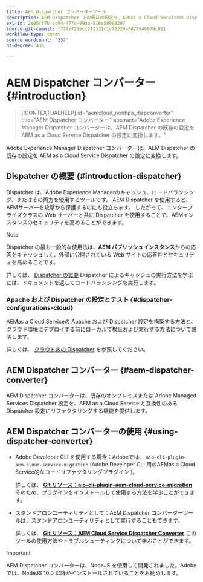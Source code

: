 ```yaml
---
title: AEM Dispatcher コンバーターツール
description: AEM Dispatcher 上の既存の設定を、AEMas a Cloud Serviceの Dispatcher 上の設定に変換する方法について説明します。
exl-id: 2e95ff7b-cc94-477d-99ab-816a58998287
source-git-commit: f7ffe727ecc7f1331c1c72229a5d7f940070c011
workflow-type: tm+mt
source-wordcount: '352'
ht-degree: 43%

---
```


# AEM Dispatcher コンバーター {#introduction}

>[!CONTEXTUALHELP]
>id="aemcloud_nonbpa_dispconverter"
>title="AEM Dispatcher コンバーター"
>abstract="Adobe Experience Manager Dispatcher コンバーターは、AEM Dispatcher の既存の設定を AEM as a Cloud Service Dispatcher の設定に変換します。"

Adobe Experience Manager Dispatcher コンバーターは、AEM Dispatcher の既存の設定を AEM as a Cloud Service Dispatcher の設定に変換します。

## Dispatcher の概要 {#introduction-dispatcher}

Dispatcher は、Adobe Experience Managerのキャッシュ、ロードバランシング、またはその両方を使用するツールです。 AEM Dispatcher を使用すると、AEMサーバーを攻撃から保護するのにも役立ちます。 したがって、エンタープライズクラスの Web サーバーと共に Dispatcher を使用することで、AEMインスタンスのセキュリティを高めることができます。

>[!NOTE]
>Dispatcher の最も一般的な使用法は、**AEM パブリッシュインスタンス**&#x200B;からの応答をキャッシュして、外部に公開されている Web サイトの応答性とセキュリティを高めることです。

詳しくは、 [Dispatcher の概要](https://experienceleague.adobe.com/docs/experience-manager-dispatcher/using/dispatcher.html?lang=ja) Dispatcher によるキャッシュの実行方法を学ぶには、ドキュメントを返してロードバランシングを実行します。

### Apache および Dispatcher の設定とテスト {#dispatcher-configurations-cloud}

AEMas a Cloud Serviceの Apache および Dispatcher 設定を構築する方法と、クラウド環境にデプロイする前にローカルで検証および実行する方法について説明します。

詳しくは、 [クラウド内の Dispatcher](https://experienceleague.adobe.com/docs/experience-manager-cloud-service/content/implementing/content-delivery/disp-overview.html?lang=ja) を参照してください。

## AEM Dispatcher コンバーター {#aem-dispatcher-converter}

AEM Dispatcher コンバーターは、既存のオンプレミスまたは Adobe Managed Services Dispatcher 設定を、AEM as a Cloud Service と互換性のある Dispatcher 設定にリファクタリングする機能を提供します。

## AEM Dispatcher コンバーターの使用 {#using-dispatcher-converter}

* Adobe Developer CLI を使用する場合：Adobeでは、 `aio-cli-plugin-aem-cloud-service-migration` (Adobe Developer CLI 用のAEMas a Cloud Service的なコードリファクタリングプラグイン )。

  詳しくは、 **[Git リソース：aio-cli-plugin-aem-cloud-service-migration](https://github.com/adobe/aio-cli-plugin-aem-cloud-service-migration#introduction)** そのため、プラグインをインストールして使用する方法を学ぶことができます。

* スタンドアロンユーティリティとして：AEM Dispatcher コンバーターツールは、スタンドアロンユーティリティとして実行することもできます。

  詳しくは、 **[Git リソース：AEM Cloud Service Dispatcher Converter](https://github.com/adobe/aem-cloud-service-source-migration/tree/master/packages/dispatcher-converter)** このツールの使用方法やトラブルシューティングについて学ぶことができます。

>[!IMPORTANT]
>AEM Dispatcher コンバーターは、NodeJS を使用して開発されました。Adobeでは、NodeJS 10.0 以降がインストールされていることをお勧めします。
